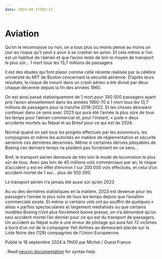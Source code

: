 ```yaml
---
date: 2024-09-17T03:17
---
```


# Aviation



Qu’on le reconnaisse ou non, on a tous plus ou moins pensé au moins un jour au risque qu’il peut y avoir à se crasher en avion. Et cela même si l’on est un habitué de l’aérien et que l’avion reste de loin le moyen de transport le plus sûr…
1 mort tous les 13,7 millions de passagers

Il est des études qui font plaisir comme celle récente réalisée par la célèbre université du MIT de Boston concernant la sécurité aérienne. D’après leurs résultats, le risque de mourir dans un crash aérien a été divisé par deux chaque décennie depuis la fin des années 1960.

On est ainsi passé statistiquement de 1 mort pour 350 000 passagers ayant pris l’avion annuellement dans les années 1960-70 à 1 mort tous les 13,7 millions de passagers pour la tranche 2018-2022. Et les choses devraient continuer dans ce sens avec 2023 qui aura été l’année la plus sûre de tous les temps pour l’aérien commercial et, pour l’instant, « juste » deux accidents mortels au Népal et au Brésil pour ce qui est de 2024.

Normal quand on sait tous les progrès effectués par les avionneurs, les compagnies et même les autorités en matière de réglementation et sécurité aérienne ces dernières décennies. Même si certaines dérives pitoyables de Boeing ces derniers temps ne plaident pas forcément en ce sens…

Bref, le transport aérien demeure de très loin le mode de locomotion le plus sûr de tous. Avec pas loin de 40 millions vols commerciaux par an, le risque d’accident y est en effet d’environ 1 sur 200 000 vols effectués, et celui d’un accident mortel de 1 sur… plus de 500 000.


Le transport aérien n’a jamais été aussi sûr qu’en 2023

Au vu des dernières statistiques en la matière, 2023 est devenue pour les passagers l’année la plus sûre de tous les temps depuis que l’aviation commerciale existe.
Et même si certains vols ont pu souffrir de quelques « aléas » parfois spectaculaires et largement médiatisés ou que certains modèles Boeing n’ont plus forcément bonne presse, on n’a dénombré qu’un seul accident mortel l’an dernier pour ce qui est du transport de passagers. Un accident au Népal suite à une erreur de pilotage qui aura fait 72 victimes à bord d’un vol de la compagnie Yeti Airlines au demeurant placée sur la Liste Noire des (129) compagnies de l’Union Européenne.

Publié le 16 septembre 2024 à 11h00 par Michel / Ouest France


. Read [neuron documentation](https://neuron.zettel.page/2011404.html) for syntax help.

